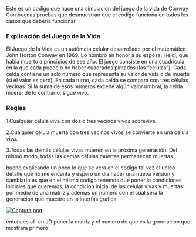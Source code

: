 Este es un codigo que hace una simulacion del juego de la vida de Conway
Con buenas pruebas que desmuestran que el codigo funciona en todos los casos que deberia funcionar 


### Explicación del Juego de la Vida

El Juego de la Vida es un autómata celular desarrollado por el matemático John Horton Conway en 1969. Lo nombró en honor a su esposa, Heidi, que había muerto a principios de ese año. El juego consiste en una cuadrícula en la que cada puede o no haber cuadrados pintados (las “células”).
Cada celda contiene un solo número que representa su valor de vida o de muerte (si el valor es cero). En cada turno, cada celda se compara con tres células vecinas. Si la suma de esos números excede algún valor umbral, la celda muere; de lo contrario, sigue vivo.

### Reglas

1.Cualquier célula viva con dos o tres vecinos vivos sobrevive.

2.Cualquier célula muerta con tres vecinos vivos se convierte en una célula viva.

3.Todas las demás células vivas mueren en la próxima generación. Del mismo modo, todas las demás células muertas permanecen muertas.

bueno explicando un poco lo que se vera en el codigo tal vez el unico detalle que no me encanta y espero un dia hacer una nueva version y cambiarlo 
es que en el mismo codigo tenemos que poner la condiciones iniciales que queremos,
la condicion inicial de las celular vivas y muertas por medio de una matriz y ademas un numero con el cual sera la generacion que muestre en la interfas grafica 

[![Captura.png](https://i.postimg.cc/1zMhgxdS/Captura.png)](https://postimg.cc/t11mfcyv)


entonces alli en JD poner la matriz y el numero de que es la generacion que mostrara primero 
